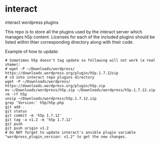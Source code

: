 # interact
interact wordpress plugins

This repo is to store all the plugins used by the interact server which manages h5p content. Licenses for each of the included plugins should be listed within thier corresponding directory along with their code.

Example of how to update:
```
# Sometimes h5p doesn't tag update so following will not work (a real shame):
# wget -P ~/Downloads/wordpress/ https://downloads.wordpress.org/plugin/h5p.1.7.12zip
# cd into interact repo plugins directory
wget -P ~/Downloads/wordpress/ https://downloads.wordpress.org/plugin/h5p.zip 
mv ~/Downloads/wordpress/h5p.zip ~/Downloads/wordpress/h5p.1.7.12.zip
rm -rf h5p
unzip ~/Downloads/wordpress/h5p.1.7.12.zip
grep 'Version:' h5p/h5p.php
git add .
git status
git commit -m 'h5p 1.7.12'
git tag -a v1.2 -m 'h5p 1.7.12'
git push
git push origin v1.2
# Do NOT forget to update interact's ansible plugin variable "wordpress_plugin_version: v1.2" to get the new changes.
```
